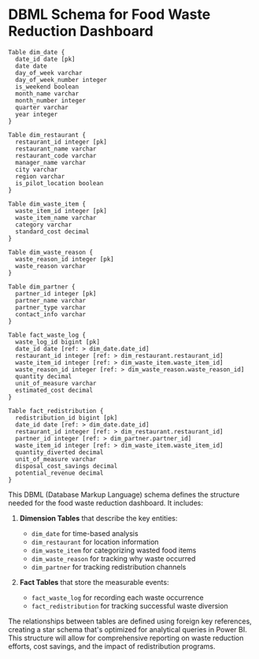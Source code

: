 # DBML Schema for Food Waste Reduction Dashboard

```dbml
Table dim_date {
  date_id date [pk]
  date date
  day_of_week varchar
  day_of_week_number integer
  is_weekend boolean
  month_name varchar
  month_number integer
  quarter varchar
  year integer
}

Table dim_restaurant {
  restaurant_id integer [pk]
  restaurant_name varchar
  restaurant_code varchar
  manager_name varchar
  city varchar
  region varchar
  is_pilot_location boolean
}

Table dim_waste_item {
  waste_item_id integer [pk]
  waste_item_name varchar
  category varchar
  standard_cost decimal
}

Table dim_waste_reason {
  waste_reason_id integer [pk]
  waste_reason varchar
}

Table dim_partner {
  partner_id integer [pk]
  partner_name varchar
  partner_type varchar
  contact_info varchar
}

Table fact_waste_log {
  waste_log_id bigint [pk]
  date_id date [ref: > dim_date.date_id]
  restaurant_id integer [ref: > dim_restaurant.restaurant_id]
  waste_item_id integer [ref: > dim_waste_item.waste_item_id]
  waste_reason_id integer [ref: > dim_waste_reason.waste_reason_id]
  quantity decimal
  unit_of_measure varchar
  estimated_cost decimal
}

Table fact_redistribution {
  redistribution_id bigint [pk]
  date_id date [ref: > dim_date.date_id]
  restaurant_id integer [ref: > dim_restaurant.restaurant_id]
  partner_id integer [ref: > dim_partner.partner_id]
  waste_item_id integer [ref: > dim_waste_item.waste_item_id]
  quantity_diverted decimal
  unit_of_measure varchar
  disposal_cost_savings decimal
  potential_revenue decimal
}
```

This DBML (Database Markup Language) schema defines the structure needed for the food waste reduction dashboard. It includes:

1. **Dimension Tables** that describe the key entities:
   - `dim_date` for time-based analysis
   - `dim_restaurant` for location information
   - `dim_waste_item` for categorizing wasted food items
   - `dim_waste_reason` for tracking why waste occurred
   - `dim_partner` for tracking redistribution channels

2. **Fact Tables** that store the measurable events:
   - `fact_waste_log` for recording each waste occurrence
   - `fact_redistribution` for tracking successful waste diversion

The relationships between tables are defined using foreign key references, creating a star schema that's optimized for analytical queries in Power BI. This structure will allow for comprehensive reporting on waste reduction efforts, cost savings, and the impact of redistribution programs.

